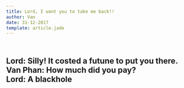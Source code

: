 ```yaml
---
title: Lord, I want you to take me back!!
author: Van
date: 31-12-2017
template: article.jade
---
```


<br> Lord: Silly! It costed a futune to put you there.
<br> Van Phan: How much did you pay?
<br> Lord: A blackhole
---







